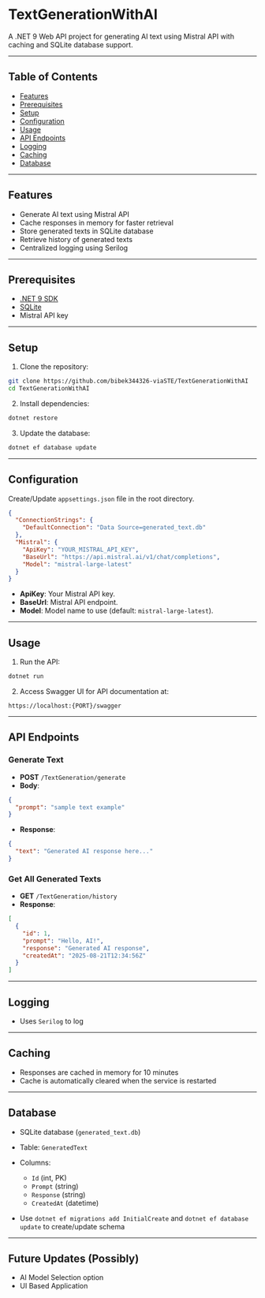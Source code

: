 # TextGenerationWithAI

A .NET 9 Web API project for generating AI text using Mistral API with caching and SQLite database support.

---

## Table of Contents

* [Features](#features)
* [Prerequisites](#prerequisites)
* [Setup](#setup)
* [Configuration](#configuration)
* [Usage](#usage)
* [API Endpoints](#api-endpoints)
* [Logging](#logging)
* [Caching](#caching)
* [Database](#database)

---

## Features

* Generate AI text using Mistral API
* Cache responses in memory for faster retrieval
* Store generated texts in SQLite database
* Retrieve history of generated texts
* Centralized logging using Serilog

---

## Prerequisites

* [.NET 9 SDK](https://dotnet.microsoft.com/download/dotnet/8.0)
* [SQLite](https://www.sqlite.org/download.html)
* Mistral API key

---

## Setup

1. Clone the repository:

```bash
git clone https://github.com/bibek344326-viaSTE/TextGenerationWithAI
cd TextGenerationWithAI
```

2. Install dependencies:

```bash
dotnet restore
```

3. Update the database:

```bash
dotnet ef database update
```

---

## Configuration

Create/Update `appsettings.json` file in the root directory.

```json
{
  "ConnectionStrings": {
    "DefaultConnection": "Data Source=generated_text.db"
  },
  "Mistral": {
    "ApiKey": "YOUR_MISTRAL_API_KEY",
    "BaseUrl": "https://api.mistral.ai/v1/chat/completions",
    "Model": "mistral-large-latest"
  }
}
```

* **ApiKey**: Your Mistral API key.
* **BaseUrl**: Mistral API endpoint.
* **Model**: Model name to use (default: `mistral-large-latest`).

---

## Usage

1. Run the API:

```bash
dotnet run
```

2. Access Swagger UI for API documentation at:

```
https://localhost:{PORT}/swagger
```

---

## API Endpoints

### Generate Text

* **POST** `/TextGeneration/generate`
* **Body**:

```json
{
  "prompt": "sample text example"
}
```

* **Response**:

```json
{
  "text": "Generated AI response here..."
}
```

### Get All Generated Texts

* **GET** `/TextGeneration/history`
* **Response**:

```json
[
  {
    "id": 1,
    "prompt": "Hello, AI!",
    "response": "Generated AI response",
    "createdAt": "2025-08-21T12:34:56Z"
  }
]
```

---

## Logging

* Uses `Serilog` to log

---

## Caching

* Responses are cached in memory for 10 minutes
* Cache is automatically cleared when the service is restarted

---

## Database

* SQLite database (`generated_text.db`)
* Table: `GeneratedText`
* Columns:

  * `Id` (int, PK)
  * `Prompt` (string)
  * `Response` (string)
  * `CreatedAt` (datetime)
* Use `dotnet ef migrations add InitialCreate` and `dotnet ef database update` to create/update schema

---

## Future Updates (Possibly)
* AI Model Selection option
* UI Based Application

